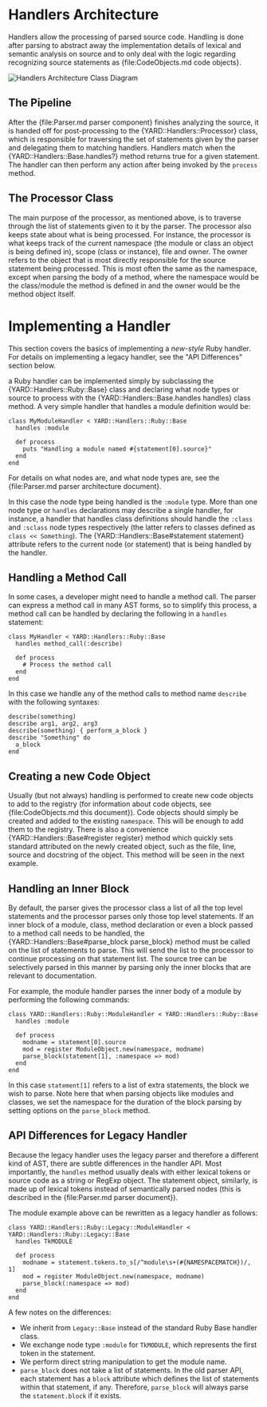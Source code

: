 Handlers Architecture
=====================

Handlers allow the processing of parsed source code. Handling is done after
parsing to abstract away the implementation details of lexical and semantic
analysis on source and to only deal with the logic regarding recognizing
source statements as {file:CodeObjects.md code objects}.

![Handlers Architecture Class Diagram](images/handlers-class-diagram.png)

The Pipeline
------------

After the {file:Parser.md parser component} finishes analyzing the
source, it is handed off for post-processing to the {YARD::Handlers::Processor}
class, which is responsible for traversing the set of statements given by
the parser and delegating them to matching handlers. Handlers match when the
{YARD::Handlers::Base.handles?} method returns true for a given statement.
The handler can then perform any action after being invoked by the `process`
method.

The Processor Class
-------------------

The main purpose of the processor, as mentioned above, is to traverse through
the list of statements given to it by the parser. The processor also keeps
state about what is being processed. For instance, the processor is what keeps
track of the current namespace (the module or class an object is being defined
in), scope (class or instance), file and owner. The owner refers to the object
that is most directly responsible for the source statement being processed. This
is most often the same as the namespace, except when parsing the body of a method, 
where the namespace would be the class/module the method is defined in and the 
owner would be the method object itself.

Implementing a Handler
======================

This section covers the basics of implementing a *new-style* Ruby handler. For
details on implementing a legacy handler, see the "API Differences" section below.

a Ruby handler can be implemented simply by subclassing the {YARD::Handlers::Ruby::Base}
class and declaring what node types or source to process with the {YARD::Handlers::Base.handles handles}
class method. A very simple handler that handles a module definition would be:

    class MyModuleHandler < YARD::Handlers::Ruby::Base
      handles :module
      
      def process
        puts "Handling a module named #{statement[0].source}"
      end
    end
    
For details on what nodes are, and what node types are, see the 
{file:Parser.md parser architecture document}.

In this case the node type being handled is the `:module` type. More than one
node type or `handles` declarations may describe a single handler, for instance,
a handler that handles class definitions should handle the `:class` and `:sclass`
node types respectively (the latter refers to classes defined as `class << Something`).
The {YARD::Handlers::Base#statement statement} attribute refers to the current
node (or statement) that is being handled by the handler.

Handling a Method Call
----------------------

In some cases, a developer might need to handle a method call. The parser can
express a method call in many AST forms, so to simplify this process, a method
call can be handled by declaring the following in a `handles` statement:

    class MyHandler < YARD::Handlers::Ruby::Base
      handles method_call(:describe)
      
      def process
        # Process the method call
      end
    end
    
In this case we handle any of the method calls to method name `describe` with 
the following syntaxes:
    
    describe(something)
    describe arg1, arg2, arg3
    describe(something) { perform_a_block }
    describe "Something" do
      a_block
    end
    
Creating a new Code Object
--------------------------

Usually (but not always) handling is performed to create new code objects to add
to the registry (for information about code objects, see {file:CodeObjects.md this document}).
Code objects should simply be created and added to the existing `namespace`. This
will be enough to add them to the registry. There is also a convenience 
{YARD::Handlers::Base#register register} method which quickly sets standard attributed
on the newly created object, such as the file, line, source and docstring of the
object. This method will be seen in the next example.
    
Handling an Inner Block
-----------------------

By default, the parser gives the processor class a list of all the top level
statements and the processor parses only those top level statements. If an inner
block of a module, class, method declaration or even a block passed to a method call
needs to be handled, the {YARD::Handlers::Base#parse_block parse_block} method must be called on the list of statements
to parse. This will send the list to the processor to continue processing on that
statement list. The source tree can be selectively parsed in this manner by parsing
only the inner blocks that are relevant to documentation.

For example, the module handler parses the inner body of a module by performing
the following commands:

    class YARD::Handlers::Ruby::ModuleHandler < YARD::Handlers::Ruby::Base
      handles :module
  
      def process
        modname = statement[0].source
        mod = register ModuleObject.new(namespace, modname)
        parse_block(statement[1], :namespace => mod)
      end
    end

In this case `statement[1]` refers to a list of extra statements, the block we
wish to parse. Note here that when parsing objects like modules and classes,
we set the namespace for the duration of the block parsing by setting options
on the `parse_block` method.

API Differences for Legacy Handler
----------------------------------

Because the legacy handler uses the legacy parser and therefore a different kind
of AST, there are subtle differences in the handler API. Most importantly, the
`handles` method usually deals with either lexical tokens or source code as a string
or RegExp object. The statement object, similarly, is made up of lexical tokens instead
of semantically parsed nodes (this is described in the {file:Parser.md parser document}). 

The module example above can be rewritten as a legacy handler as follows:

    class YARD::Handlers::Ruby::Legacy::ModuleHandler < YARD::Handlers::Ruby::Legacy::Base
      handles TkMODULE
  
      def process
        modname = statement.tokens.to_s[/^module\s+(#{NAMESPACEMATCH})/, 1]
        mod = register ModuleObject.new(namespace, modname)
        parse_block(:namespace => mod)
      end
    end
    
A few notes on the differences:

  * We inherit from `Legacy::Base` instead of the standard Ruby Base handler class.
  * We exchange node type `:module` for `TkMODULE`, which represents the
    first token in the statement. 
  * We perform direct string manipulation to get the module name. 
  * `parse_block` does not take a list of statements. In the old parser API, 
    each statement has a `block` attribute which defines the list of 
    statements within that statement, if any. Therefore, `parse_block` will 
    always parse the `statement.block` if it exists.
